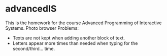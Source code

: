 # advancedIS
This is the homework for the course Advanced Programming of Interactive Systems.
Photo browser
Problems:
- Texts are not kept when adding another block of text.
- Letters appear more times than needed when typing for the second/third... time.
